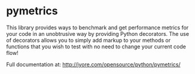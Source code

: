 pymetrics
=========

This library provides ways to benchmark and get performance metrics for your code in an unobtrusive way by providing Python decorators. The use of decorators allows you to simply add markup to your methods or functions that you wish to test with no need to change your current code flow! 

Full documentation at: http://jyore.com/opensource/python/pymetrics/


